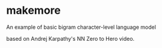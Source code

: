 # makemore
An example of basic bigram character-level language model

based on Andrej Karpathy's NN Zero to Hero video.

